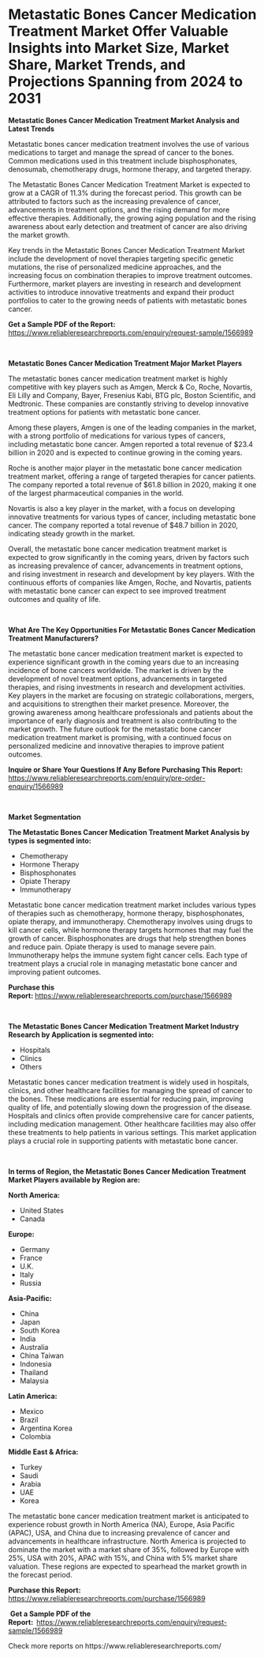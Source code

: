 <p><h1>Metastatic Bones Cancer Medication Treatment Market Offer Valuable Insights into Market Size, Market Share, Market Trends, and Projections Spanning from 2024 to 2031</h1></p><p><strong>Metastatic Bones Cancer Medication Treatment Market Analysis and Latest Trends</strong></p>
<p><p>Metastatic bones cancer medication treatment involves the use of various medications to target and manage the spread of cancer to the bones. Common medications used in this treatment include bisphosphonates, denosumab, chemotherapy drugs, hormone therapy, and targeted therapy.</p><p>The Metastatic Bones Cancer Medication Treatment Market is expected to grow at a CAGR of 11.3% during the forecast period. This growth can be attributed to factors such as the increasing prevalence of cancer, advancements in treatment options, and the rising demand for more effective therapies. Additionally, the growing aging population and the rising awareness about early detection and treatment of cancer are also driving the market growth.</p><p>Key trends in the Metastatic Bones Cancer Medication Treatment Market include the development of novel therapies targeting specific genetic mutations, the rise of personalized medicine approaches, and the increasing focus on combination therapies to improve treatment outcomes. Furthermore, market players are investing in research and development activities to introduce innovative treatments and expand their product portfolios to cater to the growing needs of patients with metastatic bones cancer.</p></p>
<p><strong>Get a Sample PDF of the Report:&nbsp;</strong> <a href="https://www.reliableresearchreports.com/enquiry/request-sample/1566989">https://www.reliableresearchreports.com/enquiry/request-sample/1566989</a></p>
<p>&nbsp;</p>
<p><strong>Metastatic Bones Cancer Medication Treatment Major Market Players</strong></p>
<p><p>The metastatic bones cancer medication treatment market is highly competitive with key players such as Amgen, Merck & Co, Roche, Novartis, Eli Lilly and Company, Bayer, Fresenius Kabi, BTG plc, Boston Scientific, and Medtronic. These companies are constantly striving to develop innovative treatment options for patients with metastatic bone cancer.</p><p>Among these players, Amgen is one of the leading companies in the market, with a strong portfolio of medications for various types of cancers, including metastatic bone cancer. Amgen reported a total revenue of $23.4 billion in 2020 and is expected to continue growing in the coming years.</p><p>Roche is another major player in the metastatic bone cancer medication treatment market, offering a range of targeted therapies for cancer patients. The company reported a total revenue of $61.8 billion in 2020, making it one of the largest pharmaceutical companies in the world.</p><p>Novartis is also a key player in the market, with a focus on developing innovative treatments for various types of cancer, including metastatic bone cancer. The company reported a total revenue of $48.7 billion in 2020, indicating steady growth in the market.</p><p>Overall, the metastatic bone cancer medication treatment market is expected to grow significantly in the coming years, driven by factors such as increasing prevalence of cancer, advancements in treatment options, and rising investment in research and development by key players. With the continuous efforts of companies like Amgen, Roche, and Novartis, patients with metastatic bone cancer can expect to see improved treatment outcomes and quality of life.</p></p>
<p>&nbsp;</p>
<p><strong>What Are The Key Opportunities For Metastatic Bones Cancer Medication Treatment Manufacturers?</strong></p>
<p><p>The metastatic bone cancer medication treatment market is expected to experience significant growth in the coming years due to an increasing incidence of bone cancers worldwide. The market is driven by the development of novel treatment options, advancements in targeted therapies, and rising investments in research and development activities. Key players in the market are focusing on strategic collaborations, mergers, and acquisitions to strengthen their market presence. Moreover, the growing awareness among healthcare professionals and patients about the importance of early diagnosis and treatment is also contributing to the market growth. The future outlook for the metastatic bone cancer medication treatment market is promising, with a continued focus on personalized medicine and innovative therapies to improve patient outcomes.</p></p>
<p><strong>Inquire or Share Your Questions If Any Before Purchasing This Report:</strong> <a href="https://www.reliableresearchreports.com/enquiry/pre-order-enquiry/1566989">https://www.reliableresearchreports.com/enquiry/pre-order-enquiry/1566989</a></p>
<p>&nbsp;</p>
<p><strong>Market Segmentation</strong></p>
<p><strong>The Metastatic Bones Cancer Medication Treatment Market Analysis by types is segmented into:</strong></p>
<p><ul><li>Chemotherapy</li><li>Hormone Therapy</li><li>Bisphosphonates</li><li>Opiate Therapy</li><li>Immunotherapy</li></ul></p>
<p><p>Metastatic bone cancer medication treatment market includes various types of therapies such as chemotherapy, hormone therapy, bisphosphonates, opiate therapy, and immunotherapy. Chemotherapy involves using drugs to kill cancer cells, while hormone therapy targets hormones that may fuel the growth of cancer. Bisphosphonates are drugs that help strengthen bones and reduce pain. Opiate therapy is used to manage severe pain. Immunotherapy helps the immune system fight cancer cells. Each type of treatment plays a crucial role in managing metastatic bone cancer and improving patient outcomes.</p></p>
<p><strong>Purchase this Report:&nbsp;</strong><a href="https://www.reliableresearchreports.com/purchase/1566989">https://www.reliableresearchreports.com/purchase/1566989</a></p>
<p>&nbsp;</p>
<p><strong>The Metastatic Bones Cancer Medication Treatment Market Industry Research by Application is segmented into:</strong></p>
<p><ul><li>Hospitals</li><li>Clinics</li><li>Others</li></ul></p>
<p><p>Metastatic bones cancer medication treatment is widely used in hospitals, clinics, and other healthcare facilities for managing the spread of cancer to the bones. These medications are essential for reducing pain, improving quality of life, and potentially slowing down the progression of the disease. Hospitals and clinics often provide comprehensive care for cancer patients, including medication management. Other healthcare facilities may also offer these treatments to help patients in various settings. This market application plays a crucial role in supporting patients with metastatic bone cancer.</p></p>
<p>&nbsp;</p>
<p><strong>In terms of Region, the Metastatic Bones Cancer Medication Treatment Market Players available by Region are:</strong></p>
<p>
    <p> <strong> North America: </strong>
        <ul>
            <li>United States</li>
            <li>Canada</li>
        </ul>
        </p> 
    <p> <strong> Europe: </strong>
        <ul>
            <li>Germany</li>
            <li>France</li>
            <li>U.K.</li>
            <li>Italy</li>
            <li>Russia</li>
        </ul>
        </p> 
    <p> <strong> Asia-Pacific: </strong>
        <ul>
            <li>China</li>
            <li>Japan</li>
            <li>South Korea</li>
            <li>India</li>
            <li>Australia</li>
            <li>China Taiwan</li>
            <li>Indonesia</li>
            <li>Thailand</li>
            <li>Malaysia</li>
        </ul>
        </p> 
    <p> <strong> Latin America: </strong>
        <ul>
            <li>Mexico</li>
            <li>Brazil</li>
            <li>Argentina Korea</li>
            <li>Colombia</li>
        </ul>
        </p> 
    <p> <strong> Middle East & Africa: </strong>
        <ul>
            <li>Turkey</li>
            <li>Saudi</li>
            <li>Arabia</li>
            <li>UAE</li>
            <li>Korea</li>
        </ul>
    </p>
    </p>
<p><p>The metastatic bone cancer medication treatment market is anticipated to experience robust growth in North America (NA), Europe, Asia Pacific (APAC), USA, and China due to increasing prevalence of cancer and advancements in healthcare infrastructure. North America is projected to dominate the market with a market share of 35%, followed by Europe with 25%, USA with 20%, APAC with 15%, and China with 5% market share valuation. These regions are expected to spearhead the market growth in the forecast period.</p></p>
<p><strong>Purchase this Report: </strong><a href="https://www.reliableresearchreports.com/purchase/1566989">https://www.reliableresearchreports.com/purchase/1566989</a></p>
<p>&nbsp;<strong>Get a Sample PDF of the Report:&nbsp;&nbsp;</strong><a href="https://www.reliableresearchreports.com/enquiry/request-sample/1566989">https://www.reliableresearchreports.com/enquiry/request-sample/1566989</a></p>
<p><strong></strong></p>
<p>Check more reports on https://www.reliableresearchreports.com/</p>